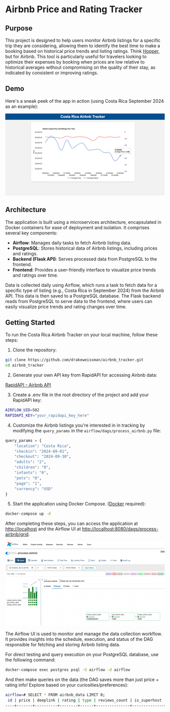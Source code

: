 # Airbnb Price and Rating Tracker

## Purpose

This project is designed to help users monitor Airbnb listings for a specific trip they are considering, allowing them to identify the best time to make a booking based on historical price trends and listing ratings. Think [Hopper](https://hopper.com/product/price-prediction), but for Airbnb. This tool is particularly useful for travelers looking to optimize their expenses by booking when prices are low relative to historical averages without compromising on the quality of their stay, as indicated by consistent or improving ratings.

## Demo

Here's a sneak peek of the app in action (using Costa Rica September 2024 as an example):

![Costa Rica Airbnb Tracker Screenshot](./screenshots/app_demo.png)

## Architecture

The application is built using a microservices architecture, encapsulated in Docker containers for ease of deployment and isolation. It comprises several key components:

- **Airflow**: Manages daily tasks to fetch Airbnb listing data.
- **PostgreSQL**: Stores historical data of Airbnb listings, including prices and ratings.
- **Backend (Flask API)**: Serves processed data from PostgreSQL to the frontend.
- **Frontend**: Provides a user-friendly interface to visualize price trends and ratings over time.

Data is collected daily using Airflow, which runs a task to fetch data for a specific type of listing (e.g., Costa Rica in September 2024) from the Airbnb API. This data is then saved to a PostgreSQL database. The Flask backend reads from PostgreSQL to serve data to the frontend, where users can easily visualize price trends and rating changes over time.

## Getting Started

To run the Costa Rica Airbnb Tracker on your local machine, follow these steps:

1. Clone the repository:

```bash
git clone https://github.com/drakeweissman/airbnb_tracker.git
cd airbnb_tracker
```

2. Generate your own API key from RapidAPI for accessing Airbnb data:

[RapidAPI - Airbnb API](https://rapidapi.com/3b-data-3b-data-default/api/airbnb13/details)

3. Create a .env file in the root directory of the project and add your RapidAPI key:

```bash
AIRFLOW_UID=502
RAPIDAPI_KEY="your_rapidapi_key_here"
```

4. Customize the Airbnb listings you're interested in in tracking by modifying the `query_params` in the `airflow/dags/process_airbnb.py` file:

```python
query_params = {
    "location": "Costa Rica",
    "checkin": "2024-09-01",
    "checkout": "2024-09-30",
    "adults": "2",
    "children": "0",
    "infants": "0",
    "pets": "0",
    "page": "1",
    "currency": "USD"
}
```


5. Start the application using Docker Compose. ([Docker](https://www.docker.com/get-started) required):

```bash
docker-compose up -d
```

After completing these steps, you can access the application at [http://localhost](http://localhost) and the Airflow UI at [http://localhost:8080/dags/process-airbnb/grid](http://localhost:8080/dags/process-airbnb/grid).

![Airflow UI Demo](./screenshots/airflow_demo.png)

The Airflow UI is used to monitor and manage the data collection workflow. It provides insights into the schedule, execution, and status of the DAG responsible for fetching and storing Airbnb listing data.

For direct testing and query execution on your PostgreSQL database, use the following command:
```bash
docker-compose exec postgres psql -U airflow -d airflow
```
And then make queries on the data (the DAG saves more than just price + rating info! Explore based on your curiosities/preferences):
```bash
airflow=# SELECT * FROM airbnb_data LIMIT 0;
 id | price | deeplink | rating | type | reviews_count | is_superhost | rarefind | city | first_image | date_pulled
----+-------+----------+--------+------+---------------+--------------+----------+------+-------------+-------------
``````

